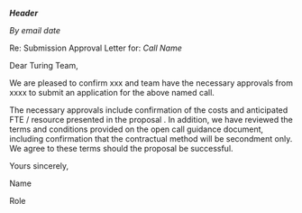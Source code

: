 

**_Header_**

_By email_                                                                                	_date_

Re: Submission Approval Letter for: _Call Name_

 

Dear Turing Team,

We are pleased to confirm xxx and team have the necessary approvals from xxxx to submit an application for the above named call.

 

The necessary approvals include confirmation of the costs and anticipated FTE / resource presented in the proposal . In addition, we have reviewed the terms and conditions provided on the open call guidance document, including confirmation that the contractual method will be secondment only. We agree to these terms should the proposal be successful.

 

 

Yours sincerely,

 

 

Name

Role 
